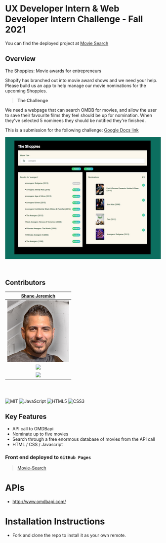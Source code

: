 # UX Developer Intern & Web Developer Intern Challenge - Fall 2021

You can find the deployed project at [Movie Search](https://sjeremich23.github.io/movie-search/)

## Overview

The Shoppies: Movie awards for entrepreneurs

Shopify has branched out into movie award shows and we need your help. Please build us an app to help manage our movie nominations for the upcoming Shoppies.

> **The Challenge**

We need a webpage that can search OMDB for movies, and allow the user to save their favourite films they feel should be up for nomination. When they've selected 5 nominees they should be notified they're finished.

This is a submission for the following challenge: [Google Docs link](https://docs.google.com/document/d/1AZO0BZwn1Aogj4f3PDNe1mhq8pKsXZxtrG--EIbP_-w/edit#)

![Movie Search](/images/shopify.jpg)

<br>

## Contributors

|                                        [Shane Jeremich](https://github.com/sjeremich23)                                        |
| :----------------------------------------------------------------------------------------------------------------------------: |
|                         [<img src="images/shane.png" width = "200" />](https://github.com/sjeremich23)                         |
|                    [<img src="https://github.com/favicon.ico" width="15"> ](https://github.com/sjeremich23)                    |
| [ <img src="https://static.licdn.com/sc/h/al2o9zrvru7aqj8e1x2rzsrca" width="15"> ](https://www.linkedin.com/in/shanejeremich/) |

<br>
<br>

![MIT](https://img.shields.io/packagist/l/doctrine/orm.svg)
![JavaScript](https://img.shields.io/badge/javascript-%23323330.svg?&logo=javascript&logoColor=%23F7DF1E)
![HTML5](https://img.shields.io/badge/html5-%23E34F26.svg?logo=html5&logoColor=white)
![CSS3](https://img.shields.io/badge/css3-%231572B6.svg?logo=css3&logoColor=white)

## Key Features

- API call to OMDBapi
- Nominate up to five movies
- Search through a free enormous database of movies from the API call
- HTML / CSS / Javascript

### Front end deployed to `GitHub Pages`

> [Movie-Search](https://sjeremich23.github.io/movie-search/)

# APIs

- http://www.omdbapi.com/

# Installation Instructions

- Fork and clone the repo to install it as your own remote.
